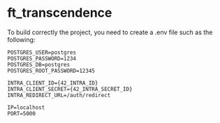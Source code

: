 # ft_transcendence

To build correctly the project, you need to create a .env file such as the following:

```
POSTGRES_USER=postgres
POSTGRES_PASSWORD=1234
POSTGRES_DB=postgres
POSTGRES_ROOT_PASSWORD=12345

INTRA_CLIENT_ID={42_INTRA_ID}
INTRA_CLIENT_SECRET={42_INTRA_SECRET_ID}
INTRA_REDIRECT_URL=/auth/redirect

IP=localhost
PORT=5000
```
